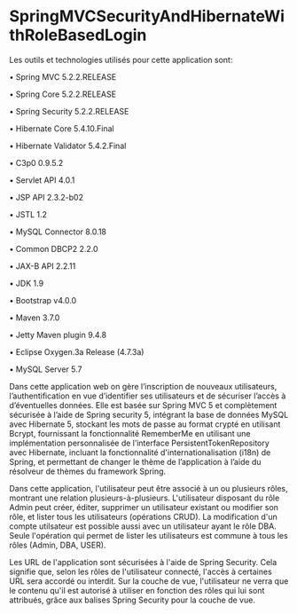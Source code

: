 # SpringMVCSecurityAndHibernateWithRoleBasedLogin

Les outils et technologies utilisés pour cette application sont:

•	Spring MVC 5.2.2.RELEASE

•	Spring Core 5.2.2.RELEASE

•	Spring Security 5.2.2.RELEASE

•	Hibernate Core 5.4.10.Final

•	Hibernate Validator 5.4.2.Final

•	C3p0 0.9.5.2

•	Servlet API 4.0.1

•	JSP API 2.3.2-b02

•	JSTL 1.2

•	MySQL Connector 8.0.18

•	Common DBCP2 2.2.0

•	JAX-B API 2.2.11

•	JDK 1.9

•	Bootstrap v4.0.0

•	Maven 3.7.0

•	Jetty Maven plugin 9.4.8

•	Eclipse Oxygen.3a Release (4.7.3a)

•	MySQL Server 5.7





Dans cette application web on gère l’inscription de nouveaux utilisateurs, l’authentification en vue d’identifier ses utilisateurs et de sécuriser l’accès à d’éventuelles données. Elle est basée sur Spring MVC 5 et complètement sécurisée à l’aide de Spring security 5, intégrant la base de données MySQL avec Hibernate 5, stockant les mots de passe au format crypté en utilisant Bcrypt, fournissant la fonctionnalité RememberMe en utilisant une implémentation personnalisée de l’interface PersistentTokenRepository avec Hibernate, incluant la fonctionnalité d'internationalisation (i18n) de Spring, et permettant de changer le thème de l’application à l’aide du résolveur de thèmes du framework Spring.

Dans cette application, l'utilisateur peut être associé à un ou plusieurs rôles, montrant une relation plusieurs-à-plusieurs. L'utilisateur disposant du rôle Admin peut créer, éditer, supprimer un utilisateur existant ou modifier son rôle, et lister tous les utilisateurs (opérations CRUD). La modification d'un compte utilsateur est possible aussi avec un utilisateur ayant le rôle DBA. Seule l'opération qui permet de lister les utilisateurs est commune à tous les rôles (Admin, DBA, USER).

Les URL de l'application sont sécurisées à l'aide de Spring Security. Cela signifie que, selon les rôles de l'utilisateur connecté, l'accès à certaines URL sera accordé ou interdit. Sur la couche de vue, l'utilisateur ne verra que le contenu qu'il est autorisé à utiliser en fonction des rôles qui lui sont attribués, grâce aux balises Spring Security pour la couche de vue.

